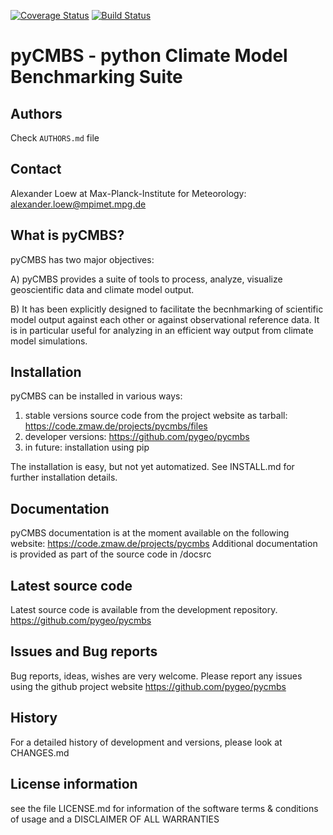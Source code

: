 [![Coverage Status](https://coveralls.io/repos/pygeo/pycmbs/badge.png?branch=master)](https://coveralls.io/r/pygeo/pycmbs?branch=master)
[![Build Status](https://travis-ci.org/pygeo/pycmbs.png?branch=master)](https://travis-ci.org/pygeo/pycmbs)


pyCMBS - python Climate Model Benchmarking Suite
================================================

## Authors
Check `AUTHORS.md` file

## Contact
Alexander Loew at Max-Planck-Institute for Meteorology: <alexander.loew@mpimet.mpg.de>


What is pyCMBS?
---------------

pyCMBS has two major objectives:

A) pyCMBS provides a suite of tools to process, analyze, visualize geoscientific data and climate model output.

B) It has been explicitly designed to facilitate the becnhmarking of scientific model output against each other or against observational reference data. It is in particular useful for analyzing in an efficient way output from climate model simulations.


Installation
------------

pyCMBS can be installed in various ways:

1. stable versions source code from the project website as tarball: https://code.zmaw.de/projects/pycmbs/files
2. developer versions: https://github.com/pygeo/pycmbs
3. in future: installation using pip

The installation is easy, but not yet automatized. See INSTALL.md for further
installation details. 

Documentation
-------------

pyCMBS documentation is at the moment available on the following website:
    https://code.zmaw.de/projects/pycmbs
Additional documentation is provided as part of the source code in /docsrc


Latest source code
------------------

Latest source code is available from the development repository.
        https://github.com/pygeo/pycmbs


Issues and Bug reports
----------------------

Bug reports, ideas, wishes are very welcome. Please report any issues using the github project website
        https://github.com/pygeo/pycmbs

History
-------

For a detailed history of development and versions, please look at CHANGES.md

License information
-------------------
see the file LICENSE.md for information of the software terms & conditions of usage and a DISCLAIMER OF ALL WARRANTIES
